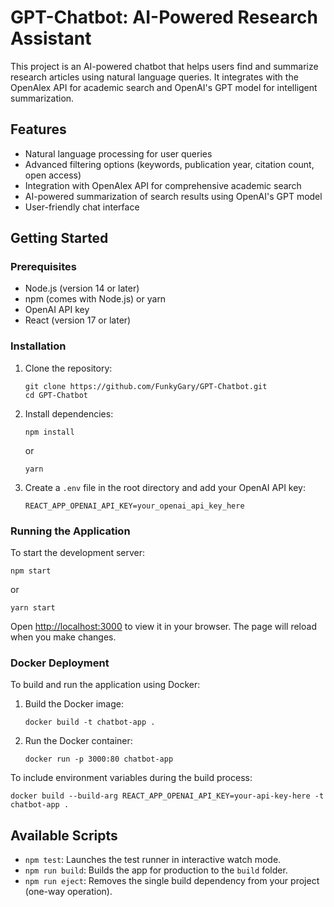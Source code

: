 # GPT-Chatbot: AI-Powered Research Assistant

This project is an AI-powered chatbot that helps users find and summarize research articles using natural language queries. It integrates with the OpenAlex API for academic search and OpenAI's GPT model for intelligent summarization.

## Features

-   Natural language processing for user queries
-   Advanced filtering options (keywords, publication year, citation count, open access)
-   Integration with OpenAlex API for comprehensive academic search
-   AI-powered summarization of search results using OpenAI's GPT model
-   User-friendly chat interface

## Getting Started

### Prerequisites

-   Node.js (version 14 or later)
-   npm (comes with Node.js) or yarn
-   OpenAI API key
-   React (version 17 or later)

### Installation

1. Clone the repository:

    ```
    git clone https://github.com/FunkyGary/GPT-Chatbot.git
    cd GPT-Chatbot
    ```

2. Install dependencies:

    ```
    npm install
    ```

    or

    ```
    yarn
    ```

3. Create a `.env` file in the root directory and add your OpenAI API key:
    ```
    REACT_APP_OPENAI_API_KEY=your_openai_api_key_here
    ```

### Running the Application

To start the development server:

```
npm start
```

or

```
yarn start
```

Open [http://localhost:3000](http://localhost:3000) to view it in your browser. The page will reload when you make changes.

### Docker Deployment

To build and run the application using Docker:

1. Build the Docker image:

    ```
    docker build -t chatbot-app .
    ```

2. Run the Docker container:
    ```
    docker run -p 3000:80 chatbot-app
    ```

To include environment variables during the build process:

```
docker build --build-arg REACT_APP_OPENAI_API_KEY=your-api-key-here -t chatbot-app .
```

## Available Scripts

-   `npm test`: Launches the test runner in interactive watch mode.
-   `npm run build`: Builds the app for production to the `build` folder.
-   `npm run eject`: Removes the single build dependency from your project (one-way operation).
